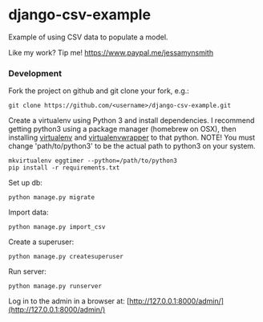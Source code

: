 # django-csv-example

Example of using CSV data to populate a model.


Like my work? Tip me! https://www.paypal.me/jessamynsmith


### Development

Fork the project on github and git clone your fork, e.g.:

    git clone https://github.com/<username>/django-csv-example.git

Create a virtualenv using Python 3 and install dependencies. I recommend getting python3 using a package manager (homebrew on OSX), then installing [virtualenv](https://virtualenv.pypa.io/en/latest/installation.html) and [virtualenvwrapper](https://virtualenvwrapper.readthedocs.org/en/latest/install.html#basic-installation) to that python. NOTE! You must change 'path/to/python3'
to be the actual path to python3 on your system.

    mkvirtualenv eggtimer --python=/path/to/python3
    pip install -r requirements.txt

Set up db:

    python manage.py migrate
    
Import data:

    python manage.py import_csv
    
Create a superuser:

    python manage.py createsuperuser

Run server:

    python manage.py runserver
    
Log in to the admin in a browser at: [http://127.0.0.1:8000/admin/](http://127.0.0.1:8000/admin/)